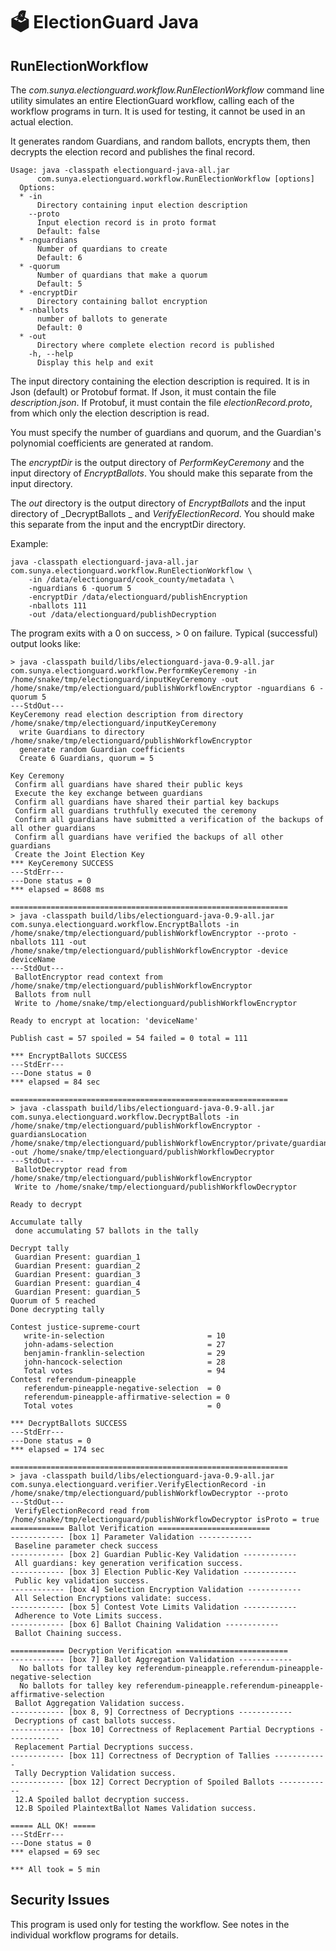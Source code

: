 # 🗳 ElectionGuard Java 

## RunElectionWorkflow

The _com.sunya.electionguard.workflow.RunElectionWorkflow_ command line utility simulates an
entire ElectionGuard workflow, calling each of the workflow programs in turn. It is used for testing,
it cannot be used in an actual election.

It generates random Guardians, and random ballots, encrypts them, then decrypts the election record and 
publishes the final record.

````
Usage: java -classpath electionguard-java-all.jar 
      com.sunya.electionguard.workflow.RunElectionWorkflow [options]
  Options:
  * -in
      Directory containing input election description
    --proto
      Input election record is in proto format
      Default: false
  * -nguardians
      Number of quardians to create
      Default: 6
  * -quorum
      Number of quardians that make a quorum
      Default: 5
  * -encryptDir
      Directory containing ballot encryption
  * -nballots
      number of ballots to generate
      Default: 0
  * -out
      Directory where complete election record is published
    -h, --help
      Display this help and exit
````

The input directory containing the election description is required. It is in Json (default) or Protobuf format. 
If Json, it must contain the file _description.json_. If Protobuf, it must contain the file _electionRecord.proto_, from
which only the election description is read.

You must specify the number of guardians and quorum, and the Guardian's polynomial coefficients are generated at random.

The _encryptDir_ is the output directory of _PerformKeyCeremony_ and the input directory of _EncryptBallots_.
You should make this separate from the input directory.

The _out_ directory is the output directory of _EncryptBallots_ and the input directory of _DecryptBallots _
and _VerifyElectionRecord_.
You should make this separate from the input and the encryptDir directory.

Example:

````
java -classpath electionguard-java-all.jar com.sunya.electionguard.workflow.RunElectionWorkflow \
    -in /data/electionguard/cook_county/metadata \
    -nguardians 6 -quorum 5
    -encryptDir /data/electionguard/publishEncryption
    -nballots 111
    -out /data/electionguard/publishDecryption
````

The program exits with a 0 on success, > 0 on failure.
Typical (successful) output looks like:

````
> java -classpath build/libs/electionguard-java-0.9-all.jar com.sunya.electionguard.workflow.PerformKeyCeremony -in /home/snake/tmp/electionguard/inputKeyCeremony -out /home/snake/tmp/electionguard/publishWorkflowEncryptor -nguardians 6 -quorum 5
---StdOut---
KeyCeremony read election description from directory /home/snake/tmp/electionguard/inputKeyCeremony
  write Guardians to directory /home/snake/tmp/electionguard/publishWorkflowEncryptor
  generate random Guardian coefficients
  Create 6 Guardians, quorum = 5

Key Ceremony
 Confirm all guardians have shared their public keys
 Execute the key exchange between guardians
 Confirm all guardians have shared their partial key backups
 Confirm all guardians truthfully executed the ceremony
 Confirm all guardians have submitted a verification of the backups of all other guardians
 Confirm all guardians have verified the backups of all other guardians
 Create the Joint Election Key
*** KeyCeremony SUCCESS
---StdErr---
---Done status = 0
*** elapsed = 8608 ms

==============================================================
> java -classpath build/libs/electionguard-java-0.9-all.jar com.sunya.electionguard.workflow.EncryptBallots -in /home/snake/tmp/electionguard/publishWorkflowEncryptor --proto -nballots 111 -out /home/snake/tmp/electionguard/publishWorkflowEncryptor -device deviceName
---StdOut---
 BallotEncryptor read context from /home/snake/tmp/electionguard/publishWorkflowEncryptor
 Ballots from null
 Write to /home/snake/tmp/electionguard/publishWorkflowEncryptor

Ready to encrypt at location: 'deviceName'

Publish cast = 57 spoiled = 54 failed = 0 total = 111

*** EncryptBallots SUCCESS
---StdErr---
---Done status = 0
*** elapsed = 84 sec

==============================================================
> java -classpath build/libs/electionguard-java-0.9-all.jar com.sunya.electionguard.workflow.DecryptBallots -in /home/snake/tmp/electionguard/publishWorkflowEncryptor -guardiansLocation /home/snake/tmp/electionguard/publishWorkflowEncryptor/private/guardians.proto -out /home/snake/tmp/electionguard/publishWorkflowDecryptor
---StdOut---
 BallotDecryptor read from /home/snake/tmp/electionguard/publishWorkflowEncryptor
 Write to /home/snake/tmp/electionguard/publishWorkflowDecryptor

Ready to decrypt

Accumulate tally
 done accumulating 57 ballots in the tally

Decrypt tally
 Guardian Present: guardian_1
 Guardian Present: guardian_2
 Guardian Present: guardian_3
 Guardian Present: guardian_4
 Guardian Present: guardian_5
Quorum of 5 reached
Done decrypting tally

Contest justice-supreme-court
   write-in-selection                       = 10
   john-adams-selection                     = 27
   benjamin-franklin-selection              = 29
   john-hancock-selection                   = 28
   Total votes                              = 94
Contest referendum-pineapple
   referendum-pineapple-negative-selection  = 0
   referendum-pineapple-affirmative-selection = 0
   Total votes                              = 0

*** DecryptBallots SUCCESS
---StdErr---
---Done status = 0
*** elapsed = 174 sec

==============================================================
> java -classpath build/libs/electionguard-java-0.9-all.jar com.sunya.electionguard.verifier.VerifyElectionRecord -in /home/snake/tmp/electionguard/publishWorkflowDecryptor --proto
---StdOut---
 VerifyElectionRecord read from /home/snake/tmp/electionguard/publishWorkflowDecryptor isProto = true
============ Ballot Verification =========================
------------ [box 1] Parameter Validation ------------
 Baseline parameter check success
------------ [box 2] Guardian Public-Key Validation ------------
 All guardians: key generation verification success. 
------------ [box 3] Election Public-Key Validation ------------
 Public key validation success.
------------ [box 4] Selection Encryption Validation ------------
 All Selection Encryptions validate: success.
------------ [box 5] Contest Vote Limits Validation ------------
 Adherence to Vote Limits success.
------------ [box 6] Ballot Chaining Validation ------------
 Ballot Chaining success.

============ Decryption Verification =========================
------------ [box 7] Ballot Aggregation Validation ------------
  No ballots for talley key referendum-pineapple.referendum-pineapple-negative-selection
  No ballots for talley key referendum-pineapple.referendum-pineapple-affirmative-selection
 Ballot Aggregation Validation success.
------------ [box 8, 9] Correctness of Decryptions ------------
 Decryptions of cast ballots success. 
------------ [box 10] Correctness of Replacement Partial Decryptions ------------
 Replacement Partial Decryptions success. 
------------ [box 11] Correctness of Decryption of Tallies ------------
 Tally Decryption Validation success.
------------ [box 12] Correct Decryption of Spoiled Ballots ------------
 12.A Spoiled ballot decryption success. 
 12.B Spoiled PlaintextBallot Names Validation success.

===== ALL OK! ===== 
---StdErr---
---Done status = 0
*** elapsed = 69 sec

*** All took = 5 min
````

## Security Issues

This program is used only for testing the workflow. See notes in the individual workflow programs for details.

